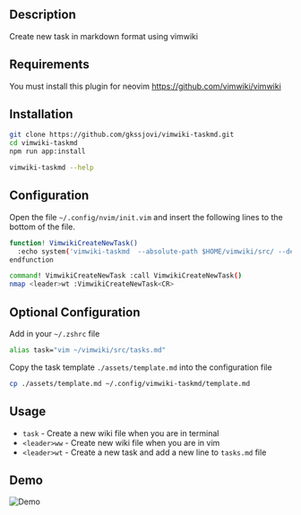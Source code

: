 ## Description

Create new task in markdown format using vimwiki

## Requirements

You must install this plugin for neovim
https://github.com/vimwiki/vimwiki

## Installation

``` sh
git clone https://github.com/gkssjovi/vimwiki-taskmd.git
cd vimwiki-taskmd
npm run app:install

vimwiki-taskmd --help
```


## Configuration

Open the file `~/.config/nvim/init.vim` and insert the following lines to the bottom of the file.

``` sh
function! VimwikiCreateNewTask()
  :echo system('vimwiki-taskmd  --absolute-path $HOME/vimwiki/src/ --dest ./tasks/ --index ./tasks.md --format "task_{index}_{date}"')
endfunction

command! VimwikiCreateNewTask :call VimwikiCreateNewTask()
nmap <leader>wt :VimwikiCreateNewTask<CR>
```

## Optional Configuration

Add in your `~/.zshrc` file
``` sh
alias task="vim ~/vimwiki/src/tasks.md"
```

Copy the task template `./assets/template.md` into the configuration file

``` sh
cp ./assets/template.md ~/.config/vimwiki-taskmd/template.md
```


## Usage
- `task` - Create a new wiki file when you are in terminal
- `<leader>ww` - Create new wiki file when you are in vim
- `<leader>wt` - Create a new task and add a new line to `tasks.md` file


## Demo

![Demo](./images/demo.gif)

